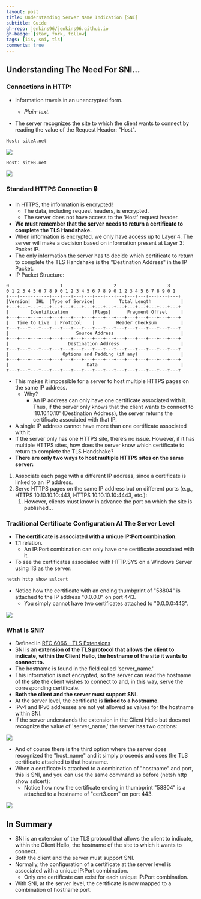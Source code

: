 ```yaml
---
layout: post
title: Understanding Server Name Indication [SNI]
subtitle: Guide
gh-repo: jenkins96/jenkins96.github.io
gh-badge: [star, fork, follow]
tags: [iis, sni, tls]
comments: true
---
```


## Understanding The Need For SNI...
### Connections in HTTP:

* Information travels in an unencrypted form.
	* *Plain-text*.

* The server recognizes the site to which the client wants to connect by reading the value of the Request Header: "Host".

```
Host: siteA.net
```

![](/assets/img/articles/sni/m1.png)

```
Host: siteB.net
```

![](/assets/img/articles/sni/m2.png)


### Standard HTTPS Connection 🔒️

* In HTTPS, the information is encrypted!
	* The data, including request headers, is encrypted.
	* The server does not have access to the 'Host' request header.
* **We must remember that the server needs to return a certificate to complete the TLS Handshake.**
* When information is encrypted, we only have access up to Layer 4. The server will make a decision based on information present at Layer 3: Packet IP.
* The only information the server has to decide which certificate to return to complete the TLS Handshake is the "Destination Address" in the IP Packet.
* IP Packet Structure:

```
0                   1                   2                   3  
0 1 2 3 4 5 6 7 8 9 0 1 2 3 4 5 6 7 8 9 0 1 2 3 4 5 6 7 8 9 0 1  
+---+---+---+---+---+---+---+---+---+---+---+---+---+---+---+---+  
|Version|  IHL  |Type of Service|         Total Length           |  
+---+---+---+---+---+---+---+---+---+---+---+---+---+---+---+---+  
|        Identification         |Flags|      Fragment Offset     |  
+---+---+---+---+---+---+---+---+---+---+---+---+---+---+---+---+  
|   Time to Live  | Protocol    |        Header Checksum         |  
+---+---+---+---+---+---+---+---+---+---+---+---+---+---+---+---+  
|                         Source Address                         |  
+---+---+---+---+---+---+---+---+---+---+---+---+---+---+---+---+  
|                      Destination Address                       |  
+---+---+---+---+---+---+---+---+---+---+---+---+---+---+---+---+  
|                    Options and Padding (if any)                |  
+---+---+---+---+---+---+---+---+---+---+---+---+---+---+---+---+  
|                             Data                               |  
+---+---+---+---+---+---+---+---+---+---+---+---+---+---+---+---+  
```

* This makes it impossible for a server to host multiple HTTPS pages on the same IP address.
	* Why?
		* An IP address can only have one certificate associated with it. Thus, if the server only knows that the client wants to connect to '10.10.10.10' (Destination Address), the server returns the certificate associated with that IP.
* A single IP address cannot have more than one certificate associated with it.
* If the server only has one HTTPS site, there’s no issue. However, if it has multiple HTTPS sites, how does the server know which certificate to return to complete the TLS Handshake?
* **There are only two ways to host multiple HTTPS sites on the same server:**
1. Associate each page with a different IP address, since a certificate is linked to an IP address.
2. Serve HTTPS pages on the same IP address but on different ports (e.g., HTTPS 10.10.10.10:443, HTTPS 10.10.10.10:4443, etc.): 
	1. However, clients must know in advance the port on which the site is published...

### Traditional Certificate Configuration At The Server Level

* **The certificate is associated with a unique IP:Port combination.**
* 1:1 relation. 
	* An IP:Port combination can only have one certificate associated with it.
* To see the certificates associated with HTTP.SYS on a Windows Server using IIS as the server:

``` 
netsh http show sslcert 
```

* Notice how the certificate with an ending thumbprint of "58804" is attached to the IP address "0.0.0.0" on port 443. 
	* You simply cannot have two certificates attached to "0.0.0.0:443".

![](/assets/img/articles/sni/netsh1.png)

### What Is SNI?

* Defined in [RFC 6066 - TLS Extensions](https://tools.ietf.org/html/rfc6066)
* SNI is an **extension of the TLS protocol that allows the client to indicate, within the Client Hello, the hostname of the site it wants to connect to.**
* The hostname is found in the field called 'server_name.'
* This information is not encrypted, so the server can read the hostname of the site the client wishes to connect to and, in this way, serve the corresponding certificate.
* **Both the client and the server must support SNI.**
* At the server level, the certificate is **linked to a hostname**.
* IPv4 and IPv6 addresses are not yet allowed as values for the hostname within SNI.
* If the server understands the extension in the Client Hello but does not recognize the value of 'server_name,' the server has two options:
   
![](/assets/img/articles/sni/m3.png)

* And of course there is the third option where the server does recognized the "host_name" and it simply proceeds and uses the TLS certificate attached to that hostname.
* When a certificate is attached to a combination of "hostname" and port, this is SNI, and you can use the same command as before (netsh http show sslcert):
	* Notice how now the certificate ending in thumbprint  "58804" is a attached to a hostname of "cert3.com" on port 443.

![](/assets/img/articles/sni/netsh2.png)

## In Summary

* SNI is an extension of the TLS protocol that allows the client to indicate, within the Client Hello, the hostname of the site to which it wants to connect.
* Both the client and the server must support SNI.
* Normally, the configuration of a certificate at the server level is associated with a unique IP:Port combination.
	* Only one certificate can exist for each unique IP:Port combination.
* With SNI, at the server level, the certificate is now mapped to a combination of hostname:port.





